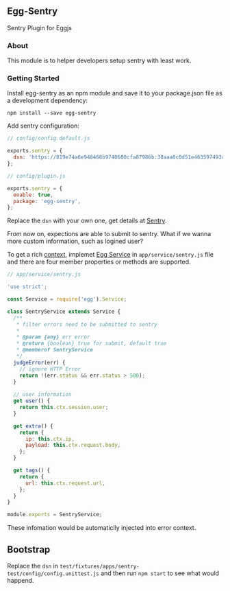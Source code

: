 
## Egg-Sentry

Sentry Plugin for Eggjs

### About

This module is to helper developers setup sentry with least work.

### Getting Started

Install egg-sentry as an npm module and save it to your package.json file as a development dependency:
```
npm install --save egg-sentry
```

Add sentry configuration:
```js
// config/config.default.js

exports.sentry = {
  dsn: 'https://819e74a6e948468b9740680cfa87986b:38aaa0c0d51e463597493c250ff11f83@sentry.io/246025',
};

// config/plugin.js

exports.sentry = {
  enable: true,
  package: 'egg-sentry',
};

```
Replace the `dsn` with your own one, get details at [Sentry](https://docs.sentry.io/clients/node/).

From now on, expections are able to submit to sentry. What if we wanna more custom information, such as logined user?

To get a rich [context](https://docs.sentry.io/learn/context/), implemet [Egg Service](https://eggjs.org/zh-cn/basics/service.html#container) in `app/service/sentry.js` file and there are four member properties or methods are supported.

```js
// app/service/sentry.js

'use strict';

const Service = require('egg').Service;

class SentryService extends Service {
  /**
   * filter errors need to be submitted to sentry
   *
   * @param {any} err error
   * @return {boolean} true for submit, default true
   * @memberof SentryService
   */
  judgeError(err) {
    // ignore HTTP Error
    return !(err.status && err.status > 500);
  }
  
  // user information
  get user() {
    return this.ctx.session.user;
  }

  get extra() {
    return {
      ip: this.ctx.ip,
      payload: this.ctx.request.body,
    };
  }

  get tags() {
    return {
      url: this.ctx.request.url,
    };
  }
}

module.exports = SentryService;

```

These infomation would be automaticlly injected into error context.

## Bootstrap

Replace the `dsn` in `test/fixtures/apps/sentry-test/config/config.unittest.js` and then run `npm start` to see what would happend.